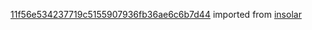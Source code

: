 [11f56e534237719c5155907936fb36ae6c6b7d44](https://github.com/insolar/insolar/commit/11f56e534237719c5155907936fb36ae6c6b7d44) imported from [insolar](https://github.com/insolar/insolar)
